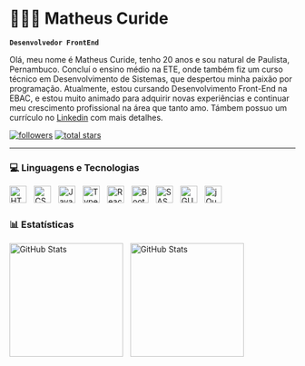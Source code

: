 # 👨🏽‍💻 Matheus Curide

**`Desenvolvedor FrontEnd`**

Olá, meu nome é Matheus Curide, tenho 20 anos e sou natural de Paulista, Pernambuco. Concluí o ensino médio na ETE, onde também fiz um curso técnico em Desenvolvimento de Sistemas, que despertou minha paixão por programação. Atualmente, estou cursando Desenvolvimento Front-End na EBAC, e estou muito animado para adquirir novas experiências e continuar meu crescimento profissional na área que tanto amo. Támbem possuo um currículo no [Linkedin](https://www.linkedin.com/in/matheus-curide-111646263/) com mais detalhes.

<p align="left"> 
      <a href="https://github.com/MatheusPVC?tab=followers">
         <img alt="followers" title="Siga-me no Github" src="https://custom-icon-badges.demolab.com/github/followers/MatheusPVC?color=236ad3&labelColor=1155ba&style=for-the-badge&logo=github&label=seguidores&logoColor=white"/></a>
      <a href="https://github.com/MatheusPVC?tab=repositories&sort=stargazers">
         <img alt="total stars" title="Total de estrelas no GitHub" src="https://custom-icon-badges.demolab.com/github/stars/MatheusPVC?color=55960c&style=for-the-badge&labelColor=488207&logo=star&label=estrelas"/></a>
   </p>
   
---

### 💻 Linguagens e Tecnologias

<img 
    align="left"
    alt="HTML"
    title="HTML"
    width="30px"
    style="padding-right: 10px;"
    src="https://cdn.jsdelivr.net/gh/devicons/devicon@latest/icons/html5/html5-original.svg" 
/>
<img 
    align="left" 
    alt="CSS" 
    title="CSS"
    width="30px" 
    style="padding-right: 10px;" 
    src="https://cdn.jsdelivr.net/gh/devicons/devicon@latest/icons/css3/css3-original.svg" 
/>
<img 
    align="left" 
    alt="JavaScript" 
    title="JavaScript"
    width="30px" 
    style="padding-right: 10px;" 
    src="https://cdn.jsdelivr.net/gh/devicons/devicon@latest/icons/javascript/javascript-original.svg" 
/>
<img 
    align="left" 
    alt="TypeScript"
    title="TypeScript" 
    width="30px" 
    style="padding-right: 10px;" 
    src="https://cdn.jsdelivr.net/gh/devicons/devicon@latest/icons/typescript/typescript-original.svg" 
/>
<img 
    align="left" 
    alt="React"
    title="React" 
    width="30px" 
    style="padding-right: 10px;" 
    src="https://cdn.jsdelivr.net/gh/devicons/devicon@latest/icons/react/react-original.svg" 
/>
<img 
    align="left" 
    alt="Bootstrap"
    title="Bootstrap" 
    width="30px" 
    style="padding-right: 10px;" 
    src="https://cdn.jsdelivr.net/gh/devicons/devicon@latest/icons/bootstrap/bootstrap-original.svg" 
/>
<img 
    align="left" 
    alt="SASS" 
    title="SASS"
    width="30px" 
    style="padding-right: 10px;" 
    src="https://cdn.jsdelivr.net/gh/devicons/devicon@latest/icons/sass/sass-original.svg" 
/>
<img 
    align="left" 
    alt="GULP" 
    title="GULP"
    width="30px" 
    style="padding-right: 10px;" 
    src="https://cdn.jsdelivr.net/gh/devicons/devicon@latest/icons/gulp/gulp-plain.svg" 
/>
<img 
    align="left" 
    alt="jQuery" 
    title="jQuery"
    width="30px" 
    style="padding-right: 10px;" 
    src="https://cdn.jsdelivr.net/gh/devicons/devicon@latest/icons/jquery/jquery-original.svg" 
/>
<br>
<br>
### 📊 Estatísticas

<img 
    align="left" 
    alt="GitHub Stats" 
    title="GitHub Stats"
    height="200" 
    style="padding-right: 10px;" 
    src="https://github-readme-stats.vercel.app/api?username=MatheusPVC&show_icons=true&theme=merko&all_commits=true&locale=pt-br" 
/>

<img 
    align="left" 
    alt="GitHub Stats" 
    title="GitHub Stats"
    height="200"  
    src="https://github-readme-stats.vercel.app/api/top-langs/?username=anuraghazra&theme=merko&layout=compact&custom_title=Tecnologias&langs_count=4" 
/>


